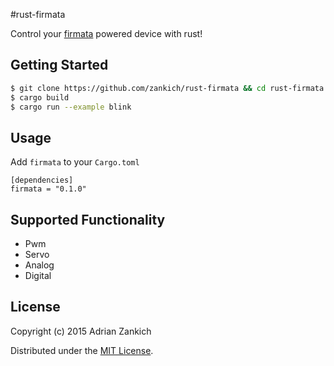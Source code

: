 #rust-firmata

Control your [firmata](https://github.com/firmata/protocol) powered device with rust!

Getting Started
---
```bash
$ git clone https://github.com/zankich/rust-firmata && cd rust-firmata
$ cargo build
$ cargo run --example blink
```
Usage
---
Add `firmata` to  your `Cargo.toml`
```
[dependencies]
firmata = "0.1.0"
```

Supported Functionality
---
- Pwm 
- Servo
- Analog
- Digital

## License
Copyright (c) 2015 Adrian  Zankich

Distributed under the [MIT License](LICENSE).
